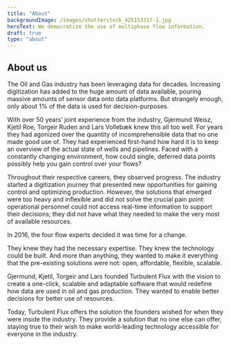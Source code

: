```yaml
---
title: "About"
backgroundImage: /images/shutterstock_425153317-1.jpg
heroText: We democratize the use of multiphase flow information.
draft: true
type: "about"
---
```

<h2>About us</h2>
<p>The Oil and Gas industry has been leveraging data for decades. Increasing digitization has added to the huge amount of data available, pouring massive amounts of sensor data onto data platforms. But strangely enough, only about 1% of the data is used for decision-purposes.</p>
<p>With over 50 years’ joint experience from the industry, Gjermund Weisz, Kjetil Roe, Torgeir Ruden and Lars Vollebæk knew this all too well. For years they had agonized over the quantity of incomprehensible data that no one made good use of. They had experienced first-hand how hard it is to keep an overview of the actual state of wells and pipelines. Faced with a constantly changing environment, how could single, deferred data points possibly help you gain control over your flows?</p>
<p>Throughout their respective careers, they observed progress. The industry started a digitization journey that presented new opportunities for gaining control and optimizing production. However, the solutions that emerged were too heavy and inflexible and did not solve the crucial pain point: operational personnel could not access real-time information to support their decisions; they did not have what they needed to make the very most of available resources.</p>
<p>In 2016, the four flow experts decided it was time for a change.</p>
<p>They knew they had the necessary expertise. They knew the technology could be built. And more than anything, they wanted to make it everything that the pre-existing solutions were not: open, affordable, flexible, scalable.</p>
<p>Gjermund, Kjetil, Torgeir and Lars founded Turbulent Flux with the vision to create a one-click, scalable and adaptable software that would redefine how data are used in oil and gas production. They wanted to enable better decisions for better use of resources.</p>
<p>Today, Turbulent Flux offers the solution the founders wished for when they were inside the industry. They provide a solution that no one else can offer, staying true to their wish to make world-leading technology accessible for everyone in the industry.</p>

